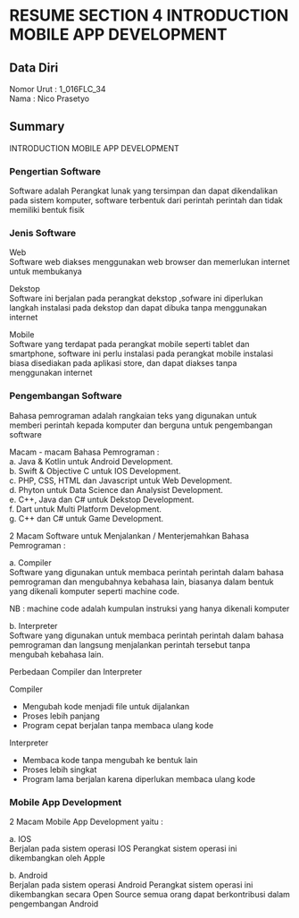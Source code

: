 # RESUME SECTION 4 INTRODUCTION MOBILE APP DEVELOPMENT

## Data Diri
Nomor Urut  : 1_016FLC_34 <br>
Nama        : Nico Prasetyo

## Summary
INTRODUCTION MOBILE APP DEVELOPMENT

### Pengertian Software
Software adalah Perangkat lunak yang tersimpan dan dapat dikendalikan pada sistem komputer, software terbentuk dari perintah perintah dan tidak memiliki bentuk fisik

### Jenis Software

Web <br>
Software web diakses menggunakan web browser dan memerlukan internet untuk membukanya

Dekstop <br>
Software ini berjalan pada perangkat dekstop ,sofware ini diperlukan langkah instalasi pada dekstop dan dapat dibuka tanpa menggunakan internet

Mobile <br>
Software yang terdapat pada perangkat mobile seperti tablet dan smartphone, software ini perlu instalasi pada perangkat mobile instalasi biasa disediakan pada aplikasi store, dan dapat diakses tanpa menggunakan internet

### Pengembangan Software
Bahasa pemrograman adalah rangkaian teks yang digunakan untuk memberi perintah kepada komputer dan berguna  untuk pengembangan software 

Macam - macam Bahasa Pemrograman : <br>
a. Java & Kotlin untuk Android Development. <br>
b. Swift & Objective C untuk IOS Development. <br>
c. PHP, CSS, HTML dan Javascript untuk Web Development. <br>
d. Phyton untuk Data Science dan Analysist Development. <br>
e. C++, Java dan C# untuk Dekstop Development. <br>
f. Dart untuk Multi Platform Development. <br>
g. C++ dan C# untuk Game Development. 

2 Macam Software untuk Menjalankan / Menterjemahkan Bahasa Pemrograman :

a. Compiler <br>
Software yang digunakan untuk membaca perintah perintah dalam bahasa pemrograman dan mengubahnya kebahasa lain, biasanya dalam bentuk yang dikenali komputer seperti machine code.

NB : machine code adalah kumpulan instruksi yang hanya dikenali komputer

b. Interpreter <br>
Software yang digunakan untuk membaca perintah perintah dalam bahasa pemrograman dan langsung menjalankan perintah tersebut tanpa mengubah kebahasa lain.

Perbedaan Compiler dan Interpreter

Compiler
- Mengubah kode menjadi file untuk dijalankan
- Proses lebih panjang
- Program cepat berjalan tanpa membaca ulang kode

Interpreter
- Membaca kode tanpa mengubah ke bentuk lain
- Proses lebih singkat
- Program lama berjalan karena diperlukan membaca ulang kode

### Mobile App Development

2 Macam Mobile App Development yaitu :

a. IOS <br>
Berjalan pada sistem operasi IOS
Perangkat sistem operasi ini dikembangkan oleh Apple

b. Android <br>
Berjalan pada sistem operasi Android
Perangkat sistem operasi ini dikembangkan secara Open Source semua orang dapat berkontribusi dalam pengembangan Android